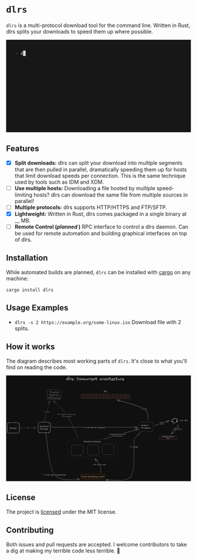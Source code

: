 # `dlrs`

`dlrs` is a multi-protocol download tool for the command line. Written in Rust, dlrs
splits your downloads to speed them up where possible.

![dlrs demo](./examples/demo.gif)

## Features

- [x] **Split downloads:** dlrs can split your download into multiple segments that are then pulled in parallel,
      dramatically speeding them up for hosts that limit download speeds per connection. This is the same technique
      used by tools such as IDM and XDM.
- [ ] **Use multiple hosts:** Downloading a file hosted by multiple speed-limiting hosts? dlrs can download the same file
      from multiple sources in parallel!
- [ ] **Multiple protocols:** dlrs supports HTTP/HTTPS and FTP/SFTP.
- [x] **Lightweight:** Written in Rust, dlrs comes packaged in a single binary at \_\_ MB.
- [ ] **Remote Control (_planned_ )** RPC interface to control a dlrs daemon. Can be used for remote automation and building
      graphical interfaces on top of dlrs.

## Installation

While automated builds are planned, `dlrs` can be installed with [cargo][cargo] on any machine:

```shell
cargo install dlrs
```

## Usage Examples

- `dlrs -s 2 https://example.org/some-linux.iso` Download file with 2 splits.
  <!-- - `dlrs https://example.org/some-linux.iso https://example.com/some-linux.iso`. Download from 2 sources. -->

[cargo]: https://doc.rust-lang.org/cargo/

## How it works

The diagram describes most working parts of `dlrs`. It's close to what you'll find on reading the code.

![dlrs concurrency diagram](./assets/concurrency-diagram.png)

## License

The project is [licensed](./LICENSE) under the MIT license.

## Contributing

Both issues and pull requests are accepted. I welcome contributors to take a dig at making my terrible code less
terrible. 🐙
